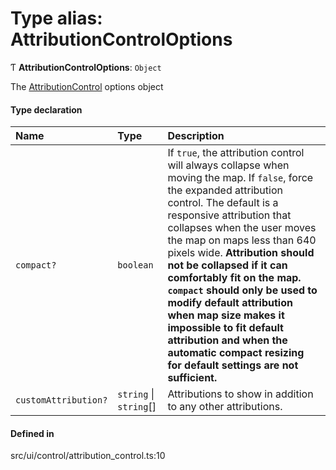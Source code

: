 # Type alias: AttributionControlOptions

Ƭ **AttributionControlOptions**: `Object`

The [AttributionControl](../classes/AttributionControl.md) options object

#### Type declaration

| Name | Type | Description |
| :------ | :------ | :------ |
| `compact?` | `boolean` | If `true`, the attribution control will always collapse when moving the map. If `false`, force the expanded attribution control. The default is a responsive attribution that collapses when the user moves the map on maps less than 640 pixels wide. **Attribution should not be collapsed if it can comfortably fit on the map. `compact` should only be used to modify default attribution when map size makes it impossible to fit default attribution and when the automatic compact resizing for default settings are not sufficient.** |
| `customAttribution?` | `string` \| `string`[] | Attributions to show in addition to any other attributions. |

#### Defined in

src/ui/control/attribution_control.ts:10
